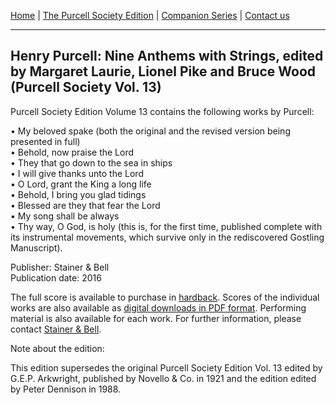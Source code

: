[Home](/index.md)  |  [The Purcell Society Edition](/purcell-society-edition.md)  |  [Companion Series](/purcell-society-companion-series.md)  |  [Contact us](/contact-us.md)

***  

## Henry Purcell: Nine Anthems with Strings, edited by Margaret Laurie, Lionel Pike and Bruce Wood (Purcell Society Vol. 13)  

Purcell Society Edition Volume 13 contains the following works by Purcell:  

•	My beloved spake (both the original and the revised version being
presented in full)  
•	Behold, now praise the Lord  
•	They that go down to the sea in ships  
•	I will give thanks unto the Lord  
•	O Lord, grant the King a long life  
•	Behold, I bring you glad tidings  
•	Blessed are they that fear the Lord  
•	My song shall be always  
•	Thy way, O God, is holy (this is, for the first time, published complete with its instrumental movements, which survive only in the rediscovered Gostling Manuscript).  

Publisher: Stainer & Bell  
Publication date: 2016  

The full score is available to purchase in [hardback](https://stainer.co.uk/shop/pe13/). Scores of the individual works are also available as [digital downloads in PDF format](https://stainer.co.uk/category/choral-music/digital-print/purcell-edition/pse-volume-13/). 
Performing material is also available for each work.  For further information, please contact [Stainer & Bell](http://www.stainer.co.uk/contacting.html).  

Note about the edition:  

This edition supersedes the original Purcell Society Edition Vol. 13 edited by G.E.P. Arkwright, published by Novello & Co. in 1921 and the edition edited by Peter Dennison in 1988.  
  
